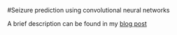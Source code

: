 #Seizure prediction using convolutional neural networks

A brief description can be found in my [blog post](http://irakorshunova.github.io/2014/11/27/seizures/)
